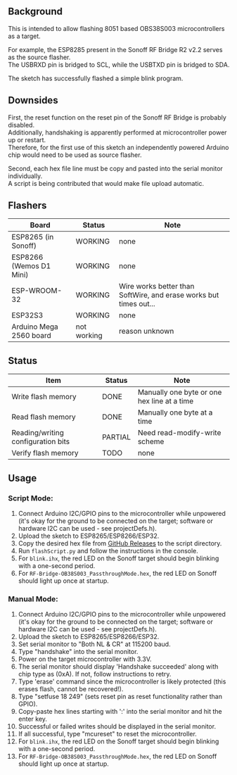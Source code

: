 ## Background
This is intended to allow flashing 8051 based OBS38S003 microcontrollers as a target.  

For example, the ESP8285 present in the Sonoff RF Bridge R2 v2.2 serves as the source flasher.  
The USBRXD pin is bridged to SCL, while the USBTXD pin is bridged to SDA.  

The sketch has successfully flashed a simple blink program.  

## Downsides
First, the reset function on the reset pin of the Sonoff RF Bridge is probably disabled.  
Additionally, handshaking is apparently performed at microcontroller power up or restart.  
Therefore, for the first use of this sketch an independently powered Arduino chip would need to be used as source flasher.  

Second, each hex file line must be copy and pasted into the serial monitor individually.  
A script is being contributed that would make file upload automatic.  

## Flashers
| Board | Status | Note | 
| ------------- | ------------- | ------------- | 
|  ESP8265 (in Sonoff) | WORKING  | none | 
|  ESP8266 (Wemos D1 Mini) | WORKING  | none | 
|  ESP-WROOM-32 | WORKING  | Wire works better than SoftWire, and erase works but times out... | 
|  ESP32S3 | WORKING  | none | 
|  Arduino Mega 2560 board | not working | reason unknown |

## Status
| Item | Status | Note | 
| ------------- | ------------- | ------------- | 
|  Write flash memory | DONE  | Manually one byte or one hex line at a time | 
|  Read flash memory | DONE  | Manually one byte at a time | 
|  Reading/writing configuration bits | PARTIAL  | Need read-modify-write scheme | 
|  Verify flash memory | TODO  | none | 
## Usage

### Script Mode:

1. Connect Arduino I2C/GPIO pins to the microcontroller while unpowered (it's okay for the ground to be connected on the target; software or hardware I2C can be used - see projectDefs.h).
2. Upload the sketch to ESP8265/ESP8266/ESP32.
3. Copy the desired hex file from [GitHub Releases](https://github.com/mightymos/RF-Bridge-OB38S003/releases) to the script directory.
4. Run `flashScript.py` and follow the instructions in the console.
5. For `blink.ihx`, the red LED on the Sonoff target should begin blinking with a one-second period.
6. For `RF-Bridge-OB38S003_PassthroughMode.hex`, the red LED on Sonoff should light up once at startup.

### Manual Mode:

1. Connect Arduino I2C/GPIO pins to the microcontroller while unpowered (it's okay for the ground to be connected on the target; software or hardware I2C can be used - see projectDefs.h).
2. Upload the sketch to ESP8265/ESP8266/ESP32.
3. Set serial monitor to "Both NL & CR" at 115200 baud.
4. Type "handshake" into the serial monitor.
5. Power on the target microcontroller with 3.3V.
6. The serial monitor should display 'Handshake succeeded' along with chip type as (0xA). If not, follow instructions to retry.
7. Type 'erase' command since the microcontroller is likely protected (this erases flash, cannot be recovered!).
8. Type "setfuse 18 249" (sets reset pin as reset functionality rather than GPIO).
9. Copy-paste hex lines starting with ':' into the serial monitor and hit the enter key.
10. Successful or failed writes should be displayed in the serial monitor.
11. If all successful, type "mcureset" to reset the microcontroller.
12. For `blink.ihx`, the red LED on the Sonoff target should begin blinking with a one-second period.
13. For `RF-Bridge-OB38S003_PassthroughMode.hex`, the red LED on Sonoff should light up once at startup.

